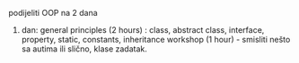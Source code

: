 podijeliti OOP na 2 dana

1. dan:
    general principles (2 hours) : class, abstract class, interface, property, static, constants, inheritance
    workshop (1 hour) - smisliti nešto sa autima ili slično, klase zadatak.
    